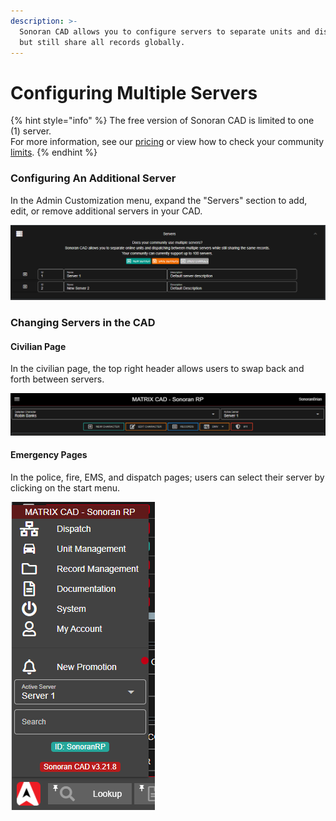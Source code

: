 ```yaml
---
description: >-
  Sonoran CAD allows you to configure servers to separate units and dispatchers,
  but still share all records globally.
---
```


# Configuring Multiple Servers

{% hint style="info" %}
The free version of Sonoran CAD is limited to one (1) server.\
For more information, see our [pricing](../../pricing/faq/) or view how to check your community [limits](../getting-started/view-your-limits.md).
{% endhint %}

### Configuring An Additional Server

In the Admin Customization menu, expand the "Servers" section to add, edit, or remove additional servers in your CAD.

![Additional servers are configured in the customization menu](../../.gitbook/assets/servers.png)

### Changing Servers in the CAD

#### Civilian Page

In the civilian page, the top right header allows users to swap back and forth between servers.

![Users can select their server in the top header](<../../.gitbook/assets/image (292) (1) (1).png>)

#### Emergency Pages

In the police, fire, EMS, and dispatch pages; users can select their server by clicking on the start menu.

![Emergency Pages - Server Selector](<../../.gitbook/assets/image (300) (1) (1) (1) (1).png>)

